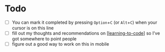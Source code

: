 # Todo

- [ ] You can mark it completed by pressing `Option`+`C` (or `Alt`+`C`) when your cursor is on this line
- [ ] fill out my thoughts and recommendations on [[learning-to-code]] so I've got somewhere to point people
- [ ] figure out a good way to work on this in mobile

[//begin]: # "Autogenerated link references for markdown compatibility"
[learning-to-code]: learning-to-code "Learning to code"
[//end]: # "Autogenerated link references"

